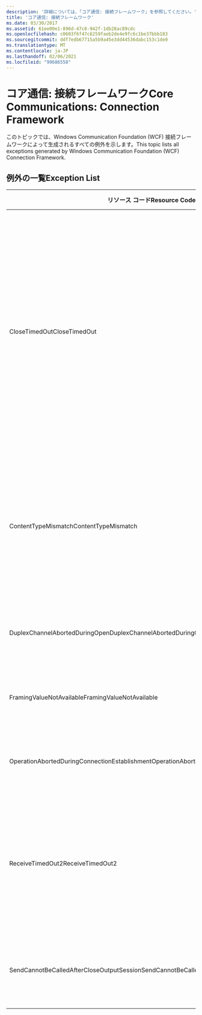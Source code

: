 ```yaml
---
description: '詳細については、「コア通信: 接続フレームワーク」を参照してください。'
title: 'コア通信: 接続フレームワーク'
ms.date: 03/30/2017
ms.assetid: 61ee00e1-896d-47c8-942f-1db28ac89cdc
ms.openlocfilehash: c0603f6f47c6259faeb2de4e9fc6c1be37bbb183
ms.sourcegitcommit: ddf7edb67715a5b9a45e3dd44536dabc153c1de0
ms.translationtype: MT
ms.contentlocale: ja-JP
ms.lasthandoff: 02/06/2021
ms.locfileid: "99686558"
---
```

# <a name="core-communications-connection-framework"></a><span data-ttu-id="cd688-103">コア通信: 接続フレームワーク</span><span class="sxs-lookup"><span data-stu-id="cd688-103">Core Communications: Connection Framework</span></span>

<span data-ttu-id="cd688-104">このトピックでは、Windows Communication Foundation (WCF) 接続フレームワークによって生成されるすべての例外を示します。</span><span class="sxs-lookup"><span data-stu-id="cd688-104">This topic lists all exceptions generated by Windows Communication Foundation (WCF) Connection Framework.</span></span>  
  
## <a name="exception-list"></a><span data-ttu-id="cd688-105">例外の一覧</span><span class="sxs-lookup"><span data-stu-id="cd688-105">Exception List</span></span>  
  
|<span data-ttu-id="cd688-106">リソース コード</span><span class="sxs-lookup"><span data-stu-id="cd688-106">Resource Code</span></span>|<span data-ttu-id="cd688-107">リソースの文字列</span><span class="sxs-lookup"><span data-stu-id="cd688-107">Resource String</span></span>|  
|-------------------|---------------------|  
|<span data-ttu-id="cd688-108">CloseTimedOut</span><span class="sxs-lookup"><span data-stu-id="cd688-108">CloseTimedOut</span></span>|<span data-ttu-id="cd688-109">Close メソッドは、指定された時間の経過後にタイムアウトしました。</span><span class="sxs-lookup"><span data-stu-id="cd688-109">The Close method timed out after the specified time.</span></span> <span data-ttu-id="cd688-110">Close の呼び出しに渡されるタイムアウト値を増やすか、バインディングの CloseTimeout 値を増やします。</span><span class="sxs-lookup"><span data-stu-id="cd688-110">Increase the timeout value that is passed to the call to Close or increase the CloseTimeout value on the binding.</span></span> <span data-ttu-id="cd688-111">この操作に割り当てられた時間は、より長いタイムアウト時間の一部であった可能性があります。</span><span class="sxs-lookup"><span data-stu-id="cd688-111">The time allotted to this operation may have been a portion of a longer timeout.</span></span>|  
|<span data-ttu-id="cd688-112">ContentTypeMismatch</span><span class="sxs-lookup"><span data-stu-id="cd688-112">ContentTypeMismatch</span></span>|<span data-ttu-id="cd688-113">指定されたものを予期していたサービスに対して、指定されたコンテンツ タイプが送信されました。</span><span class="sxs-lookup"><span data-stu-id="cd688-113">The specified content type was sent to a service that was expecting the specified.</span></span> <span data-ttu-id="cd688-114">クライアントとサービスのバインディングは一致しない場合もあります。</span><span class="sxs-lookup"><span data-stu-id="cd688-114">The client and service bindings may be mismatched.</span></span>|  
|<span data-ttu-id="cd688-115">DuplexChannelAbortedDuringOpen</span><span class="sxs-lookup"><span data-stu-id="cd688-115">DuplexChannelAbortedDuringOpen</span></span>|<span data-ttu-id="cd688-116">指定対象への二重チャネルは、開始処理中に中止されました。</span><span class="sxs-lookup"><span data-stu-id="cd688-116">The duplex channel to the specified terminated during the Open process.</span></span>|  
|<span data-ttu-id="cd688-117">FramingValueNotAvailable</span><span class="sxs-lookup"><span data-stu-id="cd688-117">FramingValueNotAvailable</span></span>|<span data-ttu-id="cd688-118">完全にデコードされていないため、値にアクセスできません。</span><span class="sxs-lookup"><span data-stu-id="cd688-118">The value cannot be accessed because it is not fully decoded.</span></span>|  
|<span data-ttu-id="cd688-119">OperationAbortedDuringConnectionEstablishment</span><span class="sxs-lookup"><span data-stu-id="cd688-119">OperationAbortedDuringConnectionEstablishment</span></span>|<span data-ttu-id="cd688-120">指定対象への接続の確立中に操作が中止されました。</span><span class="sxs-lookup"><span data-stu-id="cd688-120">The operation was terminated while establishing a connection to the specified.</span></span>|  
|<span data-ttu-id="cd688-121">ReceiveTimedOut2</span><span class="sxs-lookup"><span data-stu-id="cd688-121">ReceiveTimedOut2</span></span>|<span data-ttu-id="cd688-122">受信操作は指定された時間の経過後にタイムアウトになります。</span><span class="sxs-lookup"><span data-stu-id="cd688-122">The receive operation has timed out after the specified time.</span></span> <span data-ttu-id="cd688-123">この操作に割り当てられた時間は、より長いタイムアウト時間の一部であった可能性があります。</span><span class="sxs-lookup"><span data-stu-id="cd688-123">The time allotted to this operation may have been a portion of a longer timeout.</span></span>|  
|<span data-ttu-id="cd688-124">SendCannotBeCalledAfterCloseOutputSession</span><span class="sxs-lookup"><span data-stu-id="cd688-124">SendCannotBeCalledAfterCloseOutputSession</span></span>|<span data-ttu-id="cd688-125">CloseOutputSession の呼び出し後にチャネルでメッセージを送信することはできません。</span><span class="sxs-lookup"><span data-stu-id="cd688-125">You cannot send messages on a channel after CloseOutputSession has been called.</span></span>|
